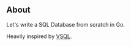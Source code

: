 ## About
Let's write a SQL Database from scratch in Go.

Heavily inspired by [VSQL](https://github.com/elliotchance/vsql).